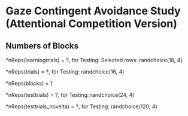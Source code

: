 # Gaze Contingent Avoidance Study (Attentional Competition Version)

## Numbers of Blocks
*nReps(learningtrials) = ?, for Testing: Selected rows: randchoice(16, 4)

*nReps(trials) = ?, for Testing: randchoice(16, 4)

*nReps(blocks) = 1

*nReps(testtrials) = ?, for Testing: randchoice(24, 4)

*nReps(testtrials_novelta) = ?, for Testing: randchoice(120, 4)